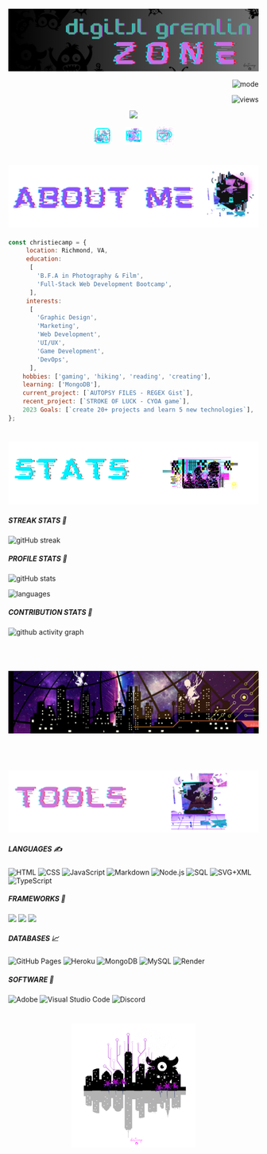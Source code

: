 ![banner](./gremlicious/header.png)

<p align="right">
  <img alt="mode" src="https://img.shields.io/badge/view-darkmode-black.svg?&logo=Github&logoColor=white" >
</p> 

<p align="right">
  <img alt="views" src="https://komarev.com/ghpvc/?username=christiecamp&style=flat-square&color=blueviolet" >
</p>


<p align="center">
  <img src="https://readme-typing-svg.demolab.com/?lines=hello+there+:);welcome+gremlins&center=true">
</p>

<p align="center">
  <a href="https://www.linkedin.com/in/christiecamphoto/"><img width="35px" alt="linkedin" title="linkedin" src="./gremlicious/linkedin.png"/></a>
  &#8287;&#8287;&#8287;&#8287;&#8287;
  <a href="https://dev.to/christiecamp"><img width="35px" alt="dev.to" title="christiecamp dev.to" src="./gremlicious/dev.png"></a>
  &#8287;&#8287;&#8287;&#8287;&#8287;
  <a href="https://ko-fi.com/christiecamp"><img width="35px" alt="ko-fi" title="buy me a coffee" src="./gremlicious/kofi.png"/></a>

#

### ![about](./gremlicious/1.png)

```javascript
const christiecamp = {
     location: Richmond, VA,
     education: 
      [
        'B.F.A in Photography & Film',
        'Full-Stack Web Development Bootcamp',
      ],
     interests: 
      [
        'Graphic Design', 
        'Marketing', 
        'Web Development', 
        'UI/UX', 
        'Game Development', 
        'DevOps',
      ],
    hobbies: ['gaming', 'hiking', 'reading', 'creating'],
    learning: ['MongoDB'],
    current_project: [`AUTOPSY FILES - REGEX Gist`],
    recent_project: [`STROKE OF LUCK - CYOA game`],
    2023 Goals: [`create 20+ projects and learn 5 new technologies`],
};
```

#

### ![stats](./gremlicious/2.png)

##### STREAK STATS 🤖

![gitHub streak](https://streak-stats.demolab.com/?user=christiecamp&theme=synthwave)

##### PROFILE STATS 👤

![gitHub stats](https://github-readme-stats.vercel.app/api?username=christiecamp&show_icons=true&theme=synthwave) 

![languages](https://github-readme-stats.vercel.app/api/top-langs?username=christiecamp&show_icons=true&locale=en&layout=compact&theme=synthwave)

##### CONTRIBUTION STATS 👥
![github activity graph](https://github-readme-activity-graph.vercel.app/graph?username=christiecamp&theme=synthwave)

#
#
<br>

![banner](./gremlicious/attack.png)

<br>
<!-- ![Snake animation](https://github.com/christiecamp/christiecamp/blob/output/github-contribution-grid-snake.svg) -->

#
#

### ![tools](./gremlicious/3.png)

<!-- languages -->

##### LANGUAGES  ✍️

<img alt="HTML" src="https://img.shields.io/badge/HTML-E34F26.svg?logo=html5&logoColor=white">
<img alt="CSS" src="https://img.shields.io/badge/CSS-1572B6.svg?logo=css3&logoColor=white">
<img alt="JavaScript" src="https://img.shields.io/badge/JavaScript-F7DF1E.svg?logo=javascript&logoColor=black">
<img alt="Markdown" src="https://img.shields.io/badge/Markdown-000000.svg?logo=markdown&logoColor=white">
<img alt="Node.js" src="https://img.shields.io/badge/Node.js-43853D.svg?logo=node.js&logoColor=white">
<img alt="SQL" src="https://custom-icon-badges.demolab.com/badge/SQL-025E8C.svg?logo=database&logoColor=white">
<img alt="SVG+XML" src="https://img.shields.io/badge/SVG%2BXML-e0982c.svg?logo=svg&logoColor=white">
<img alt="TypeScript" src="https://img.shields.io/badge/TypeScript-007ACC.svg?logo=typescript&logoColor=white">

<!-- frameworks -->

##### FRAMEWORKS 🧮

<img src="https://img.shields.io/badge/Bootstrap-7952B3.svg?logo=bootstrap&logoColor=white">
<img src="https://img.shields.io/badge/Express.js-404d59.svg?logo=express&logoColor=white">
<img src="https://img.shields.io/badge/React-20232a.svg?logo=react&logoColor=%2361DAFB">


<!-- databases -->

##### DATABASES 📈

<img alt="GitHub Pages" src="https://img.shields.io/badge/GitHub%20Pages-327FC7.svg?logo=github&logoColor=white">
<img alt="Heroku" src="https://img.shields.io/badge/Heroku-430098.svg?logo=heroku&logoColor=white">
<img alt="MongoDB" src ="https://img.shields.io/badge/MongoDB-4ea94b.svg?logo=mongodb&logoColor=white">
<img alt="MySQL" src="https://img.shields.io/badge/MySQL-00f.svg?logo=mysql&logoColor=white">
<img alt="Render" src="https://img.shields.io/badge/Render-00979D.svg?logo=render&logoColor=white">

<!-- software -->

##### SOFTWARE 💾

<img alt="Adobe" src="https://img.shields.io/badge/Adobe-FF0000.svg?logo=adobe&logoColor=white">
<img alt="Visual Studio Code" src="https://img.shields.io/badge/Visual%20Studio%20Code-0078d7.svg?logo=visual-studio-code&logoColor=white">
<img alt="Discord" src="https://img.shields.io/badge/-Discord-5865F2.svg?logo=discord&logoColor=white">

#

<p align="center">
<a href="https://www.christiecamp.com"><img height= 250px src ="./gremlicious/logo.png"></a>
</p>

